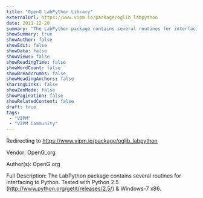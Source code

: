 ```yaml
---
title: "OpenG LabPython Library"
externalUrl: https://www.vipm.io/package/oglib_labpython
date: 2011-12-20
summary: "The LabPython package contains several routines for interfacing to Python."
showSummary: true
showAuthor: false
showEdit: false
showData: false
showViews: false
showReadingTime: false
showWordCount: false
showBreadcrumbs: false
showHeadingAnchors: false
sharingLinks: false
showZenMode: false
showPagination: false
showRelatedContent: false
draft: true
tags:
 - "VIPM"
 - "VIPM Community"
---
```


Redirecting to https://www.vipm.io/package/oglib_labpython

Vendor: OpenG_org

Author(s): OpenG.org
 
Full Description:
The LabPython package contains several routines for interfacing to Python.
Tested with Python 2.5 (http://www.python.org/getit/releases/2.5/) & Windows-7 x86.